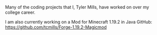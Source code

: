 Many of the coding projects that I, Tyler Mills, have worked on over my college career.

I am also currently working on a Mod for Minecraft 1.19.2 in Java
GitHub: https://github.com/tcmills/Forge-1.19.2-Magicmod
